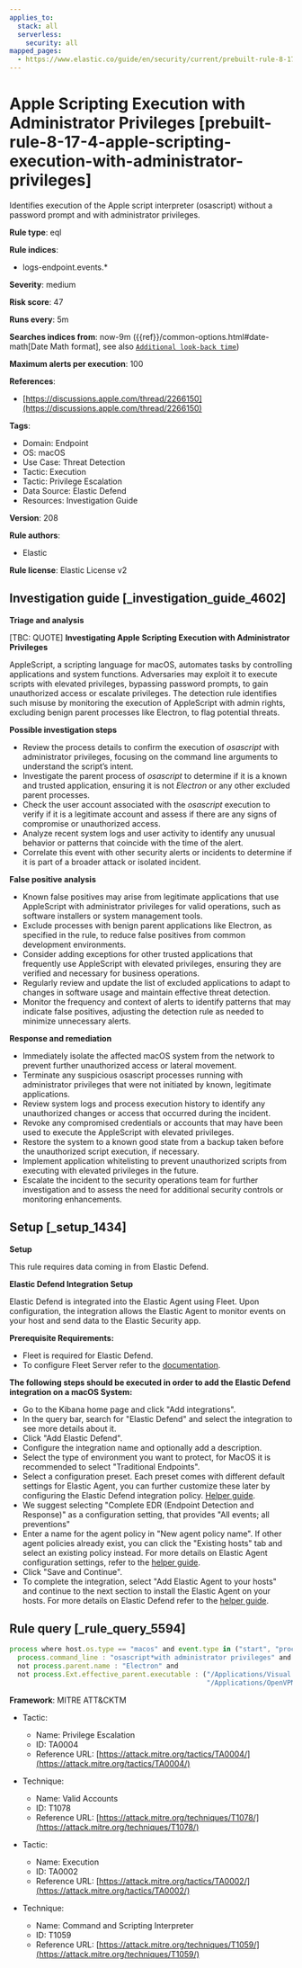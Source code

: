 ```yaml
---
applies_to:
  stack: all
  serverless:
    security: all
mapped_pages:
  - https://www.elastic.co/guide/en/security/current/prebuilt-rule-8-17-4-apple-scripting-execution-with-administrator-privileges.html
---
```


# Apple Scripting Execution with Administrator Privileges [prebuilt-rule-8-17-4-apple-scripting-execution-with-administrator-privileges]

Identifies execution of the Apple script interpreter (osascript) without a password prompt and with administrator privileges.

**Rule type**: eql

**Rule indices**:

* logs-endpoint.events.*

**Severity**: medium

**Risk score**: 47

**Runs every**: 5m

**Searches indices from**: now-9m ({{ref}}/common-options.html#date-math[Date Math format], see also [`Additional look-back time`](docs-content://solutions/security/detect-and-alert/create-detection-rule.md#rule-schedule))

**Maximum alerts per execution**: 100

**References**:

* [https://discussions.apple.com/thread/2266150](https://discussions.apple.com/thread/2266150)

**Tags**:

* Domain: Endpoint
* OS: macOS
* Use Case: Threat Detection
* Tactic: Execution
* Tactic: Privilege Escalation
* Data Source: Elastic Defend
* Resources: Investigation Guide

**Version**: 208

**Rule authors**:

* Elastic

**Rule license**: Elastic License v2

## Investigation guide [_investigation_guide_4602]

**Triage and analysis**

[TBC: QUOTE]
**Investigating Apple Scripting Execution with Administrator Privileges**

AppleScript, a scripting language for macOS, automates tasks by controlling applications and system functions. Adversaries may exploit it to execute scripts with elevated privileges, bypassing password prompts, to gain unauthorized access or escalate privileges. The detection rule identifies such misuse by monitoring the execution of AppleScript with admin rights, excluding benign parent processes like Electron, to flag potential threats.

**Possible investigation steps**

* Review the process details to confirm the execution of *osascript* with administrator privileges, focusing on the command line arguments to understand the script’s intent.
* Investigate the parent process of *osascript* to determine if it is a known and trusted application, ensuring it is not *Electron* or any other excluded parent processes.
* Check the user account associated with the *osascript* execution to verify if it is a legitimate account and assess if there are any signs of compromise or unauthorized access.
* Analyze recent system logs and user activity to identify any unusual behavior or patterns that coincide with the time of the alert.
* Correlate this event with other security alerts or incidents to determine if it is part of a broader attack or isolated incident.

**False positive analysis**

* Known false positives may arise from legitimate applications that use AppleScript with administrator privileges for valid operations, such as software installers or system management tools.
* Exclude processes with benign parent applications like Electron, as specified in the rule, to reduce false positives from common development environments.
* Consider adding exceptions for other trusted applications that frequently use AppleScript with elevated privileges, ensuring they are verified and necessary for business operations.
* Regularly review and update the list of excluded applications to adapt to changes in software usage and maintain effective threat detection.
* Monitor the frequency and context of alerts to identify patterns that may indicate false positives, adjusting the detection rule as needed to minimize unnecessary alerts.

**Response and remediation**

* Immediately isolate the affected macOS system from the network to prevent further unauthorized access or lateral movement.
* Terminate any suspicious osascript processes running with administrator privileges that were not initiated by known, legitimate applications.
* Review system logs and process execution history to identify any unauthorized changes or access that occurred during the incident.
* Revoke any compromised credentials or accounts that may have been used to execute the AppleScript with elevated privileges.
* Restore the system to a known good state from a backup taken before the unauthorized script execution, if necessary.
* Implement application whitelisting to prevent unauthorized scripts from executing with elevated privileges in the future.
* Escalate the incident to the security operations team for further investigation and to assess the need for additional security controls or monitoring enhancements.


## Setup [_setup_1434]

**Setup**

This rule requires data coming in from Elastic Defend.

**Elastic Defend Integration Setup**

Elastic Defend is integrated into the Elastic Agent using Fleet. Upon configuration, the integration allows the Elastic Agent to monitor events on your host and send data to the Elastic Security app.

**Prerequisite Requirements:**

* Fleet is required for Elastic Defend.
* To configure Fleet Server refer to the [documentation](docs-content://reference/ingestion-tools/fleet/fleet-server.md).

**The following steps should be executed in order to add the Elastic Defend integration on a macOS System:**

* Go to the Kibana home page and click "Add integrations".
* In the query bar, search for "Elastic Defend" and select the integration to see more details about it.
* Click "Add Elastic Defend".
* Configure the integration name and optionally add a description.
* Select the type of environment you want to protect, for MacOS it is recommended to select "Traditional Endpoints".
* Select a configuration preset. Each preset comes with different default settings for Elastic Agent, you can further customize these later by configuring the Elastic Defend integration policy. [Helper guide](docs-content://solutions/security/configure-elastic-defend/configure-an-integration-policy-for-elastic-defend.md).
* We suggest selecting "Complete EDR (Endpoint Detection and Response)" as a configuration setting, that provides "All events; all preventions"
* Enter a name for the agent policy in "New agent policy name". If other agent policies already exist, you can click the "Existing hosts" tab and select an existing policy instead. For more details on Elastic Agent configuration settings, refer to the [helper guide](docs-content://reference/ingestion-tools/fleet/agent-policy.md).
* Click "Save and Continue".
* To complete the integration, select "Add Elastic Agent to your hosts" and continue to the next section to install the Elastic Agent on your hosts. For more details on Elastic Defend refer to the [helper guide](docs-content://solutions/security/configure-elastic-defend/install-elastic-defend.md).


## Rule query [_rule_query_5594]

```js
process where host.os.type == "macos" and event.type in ("start", "process_started") and process.name : "osascript" and
  process.command_line : "osascript*with administrator privileges" and
  not process.parent.name : "Electron" and
  not process.Ext.effective_parent.executable : ("/Applications/Visual Studio Code.app/Contents/MacOS/Electron",
                                                 "/Applications/OpenVPN Connect/Uninstall OpenVPN Connect.app/Contents/MacOS/uninstaller")
```

**Framework**: MITRE ATT&CKTM

* Tactic:

    * Name: Privilege Escalation
    * ID: TA0004
    * Reference URL: [https://attack.mitre.org/tactics/TA0004/](https://attack.mitre.org/tactics/TA0004/)

* Technique:

    * Name: Valid Accounts
    * ID: T1078
    * Reference URL: [https://attack.mitre.org/techniques/T1078/](https://attack.mitre.org/techniques/T1078/)

* Tactic:

    * Name: Execution
    * ID: TA0002
    * Reference URL: [https://attack.mitre.org/tactics/TA0002/](https://attack.mitre.org/tactics/TA0002/)

* Technique:

    * Name: Command and Scripting Interpreter
    * ID: T1059
    * Reference URL: [https://attack.mitre.org/techniques/T1059/](https://attack.mitre.org/techniques/T1059/)



